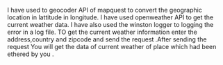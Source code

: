 I have used to geocoder API of mapquest to convert the geographic location in lattitude in longitude.
I have used openweather API to get the current weather data.
I have also used the winston logger to logging the error in a log file.
TO get the current weather information enter the address,country and zipcode and send the request .After sending the request You will get the data of current weather of place which had been
ethered by you .
